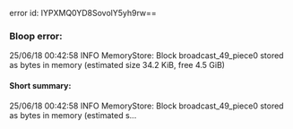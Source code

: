 error id: IYPXMQ0YD8SovolY5yh9rw==
### Bloop error:

25/06/18 00:42:58 INFO MemoryStore: Block broadcast_49_piece0 stored as bytes in memory (estimated size 34.2 KiB, free 4.5 GiB)
#### Short summary: 

25/06/18 00:42:58 INFO MemoryStore: Block broadcast_49_piece0 stored as bytes in memory (estimated s...